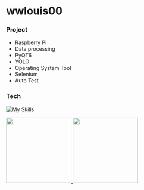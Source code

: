 # wwlouis00
### Project
- Raspberry Pi
- Data processing
- PyQT6
- YOLO
- Operating System Tool
- Selenium
- Auto Test

### Tech
![My Skills](https://skillicons.dev/icons?i=python,linux,raspberrypi,github,gitlab,docker,git,vscode,vim,md)

<div>
<a href="https://github.com/wwlouis00">
    <img height="175" src="https://github-stats-alpha.vercel.app/api?username=wwlouis00&cc=1a1b27&tc=36B5A6&ic=fff&bc=1a1b27">
    <img height="175" src="https://github-readme-stats.vercel.app/api/top-langs?username=wwlouis00&show_icons=true&locale=en&layout=compact&title_color=fff&icon_color=bf91f3&text_color=38bdae&bg_color=1a1b27&border_color=1a1b27">
</a>
</div>
